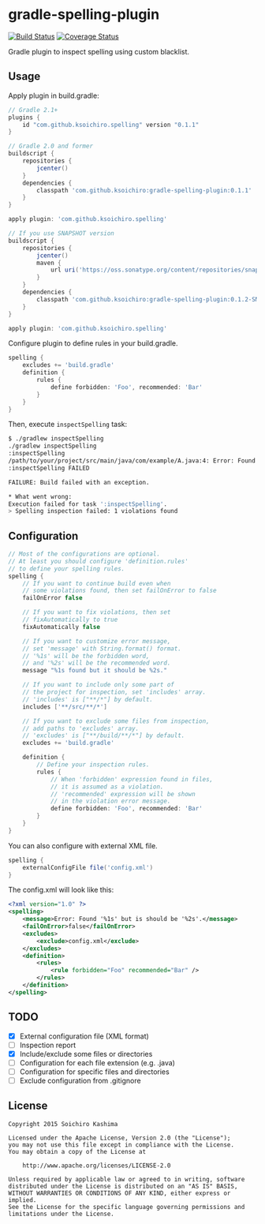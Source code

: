 # gradle-spelling-plugin

[![Build Status](https://travis-ci.org/ksoichiro/gradle-spelling-plugin.svg?branch=master)](https://travis-ci.org/ksoichiro/gradle-spelling-plugin)
[![Coverage Status](https://coveralls.io/repos/ksoichiro/gradle-spelling-plugin/badge.svg?branch=master&service=github)](https://coveralls.io/github/ksoichiro/gradle-spelling-plugin?branch=master)

Gradle plugin to inspect spelling using custom blacklist.

## Usage

Apply plugin in build.gradle:

```gradle
// Gradle 2.1+
plugins {
    id "com.github.ksoichiro.spelling" version "0.1.1"
}

// Gradle 2.0 and former
buildscript {
    repositories {
        jcenter()
    }
    dependencies {
        classpath 'com.github.ksoichiro:gradle-spelling-plugin:0.1.1'
    }
}

apply plugin: 'com.github.ksoichiro.spelling'

// If you use SNAPSHOT version
buildscript {
    repositories {
        jcenter()
        maven {
            url uri('https://oss.sonatype.org/content/repositories/snapshots/')
        }
    }
    dependencies {
        classpath 'com.github.ksoichiro:gradle-spelling-plugin:0.1.2-SNAPSHOT'
    }
}

apply plugin: 'com.github.ksoichiro.spelling'
```

Configure plugin to define rules in your build.gradle.

```gradle
spelling {
    excludes += 'build.gradle'
    definition {
        rules {
            define forbidden: 'Foo', recommended: 'Bar'
        }
    }
}
```

Then, execute `inspectSpelling` task:

```sh
$ ./gradlew inspectSpelling
./gradlew inspectSpelling
:inspectSpelling
/path/to/your/project/src/main/java/com/example/A.java:4: Error: Found 'Foo', should replace to 'Bar'.
:inspectSpelling FAILED

FAILURE: Build failed with an exception.

* What went wrong:
Execution failed for task ':inspectSpelling'.
> Spelling inspection failed: 1 violations found
```


## Configuration

```gradle
// Most of the configurations are optional.
// At least you should configure 'definition.rules'
// to define your spelling rules.
spelling {
    // If you want to continue build even when
    // some violations found, then set failOnError to false
    failOnError false

    // If you want to fix violations, then set
    // fixAutomatically to true
    fixAutomatically false

    // If you want to customize error message,
    // set 'message' with String.format() format.
    // '%1s' will be the forbidden word,
    // and '%2s' will be the recommended word.
    message "%1s found but it should be %2s."

    // If you want to include only some part of
    // the project for inspection, set 'includes' array.
    // 'includes' is ["**/*"] by default.
    includes ['**/src/**/*']

    // If you want to exclude some files from inspection,
    // add paths to 'excludes' array.
    // 'excludes' is ["**/build/**/*"] by default.
    excludes += 'build.gradle'

    definition {
        // Define your inspection rules.
        rules {
            // When 'forbidden' expression found in files,
            // it is assumed as a violation.
            // 'recommended' expression will be shown
            // in the violation error message.
            define forbidden: 'Foo', recommended: 'Bar'
        }
    }
}
```

You can also configure with external XML file.

```gradle
spelling {
    externalConfigFile file('config.xml')
}
```

The config.xml will look like this:

```xml
<?xml version="1.0" ?>
<spelling>
    <message>Error: Found '%1s' but is should be '%2s'.</message>
    <failOnError>false</failOnError>
    <excludes>
        <exclude>config.xml</exclude>
    </excludes>
    <definition>
        <rules>
            <rule forbidden="Foo" recommended="Bar" />
        </rules>
    </definition>
</spelling>
```

## TODO

* [x] External configuration file (XML format)
* [ ] Inspection report
* [x] Include/exclude some files or directories
* [ ] Configuration for each file extension (e.g. .java)
* [ ] Configuration for specific files and directories
* [ ] Exclude configuration from .gitignore

## License

    Copyright 2015 Soichiro Kashima

    Licensed under the Apache License, Version 2.0 (the "License");
    you may not use this file except in compliance with the License.
    You may obtain a copy of the License at

        http://www.apache.org/licenses/LICENSE-2.0

    Unless required by applicable law or agreed to in writing, software
    distributed under the License is distributed on an "AS IS" BASIS,
    WITHOUT WARRANTIES OR CONDITIONS OF ANY KIND, either express or implied.
    See the License for the specific language governing permissions and
    limitations under the License.
